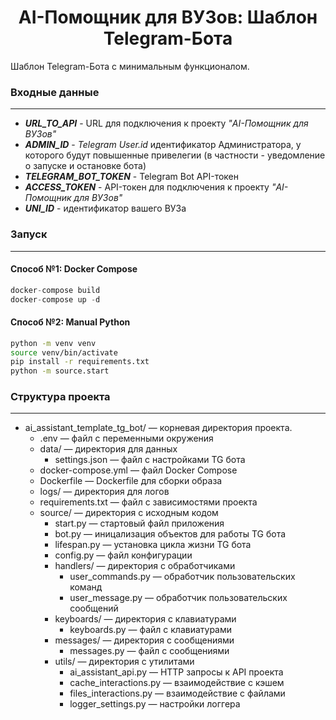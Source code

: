 # <center>AI-Помощник для ВУЗов: Шаблон Telegram-Бота</center>

Шаблон Telegram-Бота с минимальным функционалом.

### Входные данные
***
* ***URL_TO_API*** - URL для подключения к проекту _"AI-Помощник для ВУЗов"_
* ***ADMIN_ID*** - _Telegram User.id_ идентификатор Администратора, у которого будут повышенные привелегии (в частности - уведомление о запуске и остановке бота)
* ***TELEGRAM_BOT_TOKEN*** - Telegram Bot API-токен
* ***ACCESS_TOKEN*** - API-токен для подключения к проекту _"AI-Помощник для ВУЗов"_
* ***UNI_ID*** - идентификатор вашего ВУЗа


### Запуск
***
#### Способ №1: Docker Compose
```python
docker-compose build
docker-compose up -d
```
#### Способ №2: Manual Python
```bash
python -m venv venv
source venv/bin/activate
pip install -r requirements.txt
python -m source.start
```

### Структура проекта
***
* ai_assistant_template_tg_bot/ — корневая директория проекта.
    * .env — файл с переменными окружения
    * data/ — директория для данных
        * settings.json — файл с настройками TG бота
    * docker-compose.yml — файл Docker Compose
    * Dockerfile — Dockerfile для сборки образа
    * logs/ — директория для логов
    * requirements.txt — файл с зависимостями проекта
    * source/ — директория с исходным кодом
        * start.py — стартовый файл приложения
        * bot.py — иницализация объектов для работы TG бота
        * lifespan.py — установка цикла жизни TG бота
        * config.py — файл конфигурации
        * handlers/ — директория с обработчиками
            * user_commands.py — обработчик пользовательских команд
            * user_message.py — обработчик пользовательских сообщений
        * keyboards/ — директория с клавиатурами
            * keyboards.py — файл с клавиатурами
        * messages/ — директория с сообщениями
            * messages.py — файл с сообщениями
        * utils/ — директория с утилитами
            * ai_assistant_api.py — HTTP запросы к API проекта
            * cache_interactions.py — взаимодействие с кэшем
            * files_interactions.py — взаимодействие с файлами
            * logger_settings.py — настройки логгера